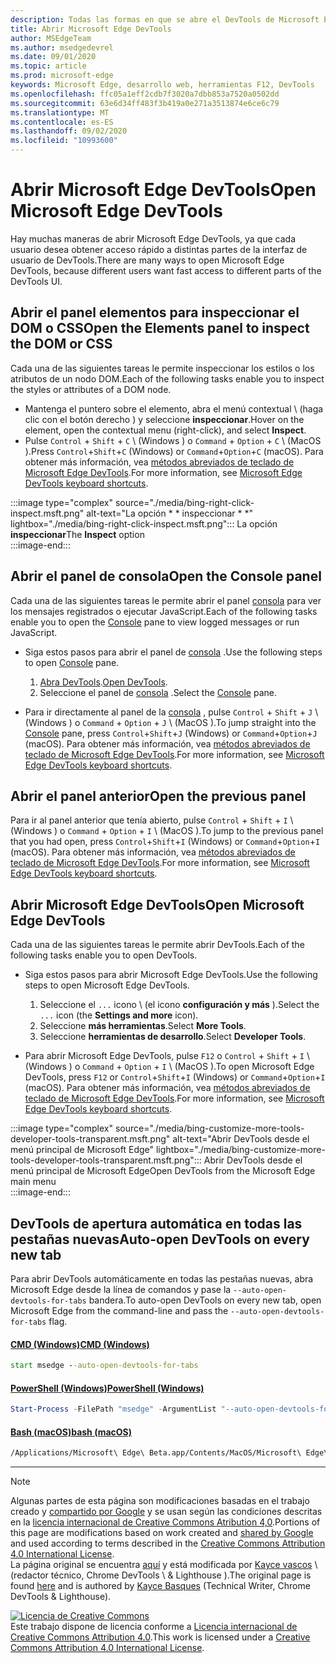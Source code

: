 ```yaml
---
description: Todas las formas en que se abre el DevTools de Microsoft Edge.
title: Abrir Microsoft Edge DevTools
author: MSEdgeTeam
ms.author: msedgedevrel
ms.date: 09/01/2020
ms.topic: article
ms.prod: microsoft-edge
keywords: Microsoft Edge, desarrollo web, herramientas F12, DevTools
ms.openlocfilehash: ffc05a1eff2cdb7f3020a7dbb853a7520a0502dd
ms.sourcegitcommit: 63e6d34ff483f3b419a0e271a3513874e6ce6c79
ms.translationtype: MT
ms.contentlocale: es-ES
ms.lasthandoff: 09/02/2020
ms.locfileid: "10993600"
---
```

<!-- Copyright Kayce Basques 

   Licensed under the Apache License, Version 2.0 (the "License");
   you may not use this file except in compliance with the License.
   You may obtain a copy of the License at

       https://www.apache.org/licenses/LICENSE-2.0

   Unless required by applicable law or agreed to in writing, software
   distributed under the License is distributed on an "AS IS" BASIS,
   WITHOUT WARRANTIES OR CONDITIONS OF ANY KIND, either express or implied.
   See the License for the specific language governing permissions and
   limitations under the License. -->

# <span data-ttu-id="b5349-104">Abrir Microsoft Edge DevTools</span><span class="sxs-lookup"><span data-stu-id="b5349-104">Open Microsoft Edge DevTools</span></span>  

<span data-ttu-id="b5349-105">Hay muchas maneras de abrir Microsoft Edge DevTools, ya que cada usuario desea obtener acceso rápido a distintas partes de la interfaz de usuario de DevTools.</span><span class="sxs-lookup"><span data-stu-id="b5349-105">There are many ways to open Microsoft Edge DevTools, because different users want fast access to different parts of the DevTools UI.</span></span>  

## <span data-ttu-id="b5349-106">Abrir el panel elementos para inspeccionar el DOM o CSS</span><span class="sxs-lookup"><span data-stu-id="b5349-106">Open the Elements panel to inspect the DOM or CSS</span></span>  

<span data-ttu-id="b5349-107">Cada una de las siguientes tareas le permite inspeccionar los estilos o los atributos de un nodo DOM.</span><span class="sxs-lookup"><span data-stu-id="b5349-107">Each of the following tasks enable you to inspect the styles or attributes of a DOM node.</span></span>

*   <span data-ttu-id="b5349-108">Mantenga el puntero sobre el elemento, abra el menú contextual \ (haga clic con el botón derecho \) y seleccione **inspeccionar**.</span><span class="sxs-lookup"><span data-stu-id="b5349-108">Hover on the element, open the contextual menu \(right-click\), and select **Inspect**.</span></span>  
*   <span data-ttu-id="b5349-109">Pulse `Control` + `Shift` + `C` \ (Windows \) o `Command` + `Option` + `C` \ (MacOS \).</span><span class="sxs-lookup"><span data-stu-id="b5349-109">Press `Control`+`Shift`+`C` \(Windows\) or `Command`+`Option`+`C` \(macOS\).</span></span>  <span data-ttu-id="b5349-110">Para obtener más información, vea [métodos abreviados de teclado de Microsoft Edge DevTools][DevToolsShortcuts].</span><span class="sxs-lookup"><span data-stu-id="b5349-110">For more information, see [Microsoft Edge DevTools keyboard shortcuts][DevToolsShortcuts].</span></span>  

:::image type="complex" source="./media/bing-right-click-inspect.msft.png" alt-text="La opción \* \* inspeccionar \* \*" lightbox="./media/bing-right-click-inspect.msft.png":::
   <span data-ttu-id="b5349-112">La opción **inspeccionar**</span><span class="sxs-lookup"><span data-stu-id="b5349-112">The **Inspect** option</span></span>  
:::image-end:::  

<!--See [Get Started With Viewing And Changing CSS][GetStartedCSS].  -->  

## <span data-ttu-id="b5349-113">Abrir el panel de consola</span><span class="sxs-lookup"><span data-stu-id="b5349-113">Open the Console panel</span></span>  

<span data-ttu-id="b5349-114">Cada una de las siguientes tareas le permite abrir el panel [consola][DevToolsConsoleIndex] para ver los mensajes registrados o ejecutar JavaScript.</span><span class="sxs-lookup"><span data-stu-id="b5349-114">Each of the following tasks enable you to open the [Console][DevToolsConsoleIndex] pane to view logged messages or run JavaScript.</span></span>  

*   <span data-ttu-id="b5349-115">Siga estos pasos para abrir el panel de [consola][DevToolsConsoleIndex] .</span><span class="sxs-lookup"><span data-stu-id="b5349-115">Use the following steps to open [Console][DevToolsConsoleIndex] pane.</span></span>  
    
    1.  <span data-ttu-id="b5349-116">[Abra DevTools](#open-microsoft-edge-devtools).</span><span class="sxs-lookup"><span data-stu-id="b5349-116">[Open DevTools](#open-microsoft-edge-devtools).</span></span>  
    1.  <span data-ttu-id="b5349-117">Seleccione el panel de [consola][DevToolsConsoleIndex] .</span><span class="sxs-lookup"><span data-stu-id="b5349-117">Select the [Console][DevToolsConsoleIndex] pane.</span></span>  

*   <span data-ttu-id="b5349-118">Para ir directamente al panel de la [consola][DevToolsConsoleIndex] , pulse `Control` + `Shift` + `J` \ (Windows \) o `Command` + `Option` + `J` \ (MacOS \).</span><span class="sxs-lookup"><span data-stu-id="b5349-118">To jump straight into the [Console][DevToolsConsoleIndex] pane, press `Control`+`Shift`+`J` \(Windows\) or `Command`+`Option`+`J` \(macOS\).</span></span>  <span data-ttu-id="b5349-119">Para obtener más información, vea [métodos abreviados de teclado de Microsoft Edge DevTools][DevToolsShortcuts].</span><span class="sxs-lookup"><span data-stu-id="b5349-119">For more information, see [Microsoft Edge DevTools keyboard shortcuts][DevToolsShortcuts].</span></span>  

<!--See [Get Started With The Console][ConsoleGetStarted].  -->

## <span data-ttu-id="b5349-120">Abrir el panel anterior</span><span class="sxs-lookup"><span data-stu-id="b5349-120">Open the previous panel</span></span>  

<span data-ttu-id="b5349-121">Para ir al panel anterior que tenía abierto, pulse `Control` + `Shift` + `I` \ (Windows \) o `Command` + `Option` + `I` \ (MacOS \).</span><span class="sxs-lookup"><span data-stu-id="b5349-121">To jump to the previous panel that you had open, press `Control`+`Shift`+`I` \(Windows\) or `Command`+`Option`+`I` \(macOS\).</span></span>  <span data-ttu-id="b5349-122">Para obtener más información, vea [métodos abreviados de teclado de Microsoft Edge DevTools][DevToolsShortcuts].</span><span class="sxs-lookup"><span data-stu-id="b5349-122">For more information, see [Microsoft Edge DevTools keyboard shortcuts][DevToolsShortcuts].</span></span>  

## <span data-ttu-id="b5349-123">Abrir Microsoft Edge DevTools</span><span class="sxs-lookup"><span data-stu-id="b5349-123">Open Microsoft Edge DevTools</span></span>  

<span data-ttu-id="b5349-124">Cada una de las siguientes tareas le permite abrir DevTools.</span><span class="sxs-lookup"><span data-stu-id="b5349-124">Each of the following tasks enable you to open DevTools.</span></span>  

*   <span data-ttu-id="b5349-125">Siga estos pasos para abrir Microsoft Edge DevTools.</span><span class="sxs-lookup"><span data-stu-id="b5349-125">Use the following steps to open Microsoft Edge DevTools.</span></span>  
    
    1.  <span data-ttu-id="b5349-126">Seleccione el  `...` icono \ (el icono **configuración y más** ).</span><span class="sxs-lookup"><span data-stu-id="b5349-126">Select the  `...` icon \(the **Settings and more** icon\).</span></span>  
    1.  <span data-ttu-id="b5349-127">Seleccione **más herramientas**.</span><span class="sxs-lookup"><span data-stu-id="b5349-127">Select **More Tools**.</span></span>  
    1.  <span data-ttu-id="b5349-128">Seleccione **herramientas de desarrollo**.</span><span class="sxs-lookup"><span data-stu-id="b5349-128">Select **Developer Tools**.</span></span>  
    
*   <span data-ttu-id="b5349-129">Para abrir Microsoft Edge DevTools, pulse `F12` o `Control` + `Shift` + `I` \ (Windows \) o `Command` + `Option` + `I` \ (MacOS \).</span><span class="sxs-lookup"><span data-stu-id="b5349-129">To open Microsoft Edge DevTools, press `F12` or `Control`+`Shift`+`I` \(Windows\) or `Command`+`Option`+`I` \(macOS\).</span></span>  <span data-ttu-id="b5349-130">Para obtener más información, vea [métodos abreviados de teclado de Microsoft Edge DevTools][DevToolsShortcuts].</span><span class="sxs-lookup"><span data-stu-id="b5349-130">For more information, see [Microsoft Edge DevTools keyboard shortcuts][DevToolsShortcuts].</span></span>  

:::image type="complex" source="./media/bing-customize-more-tools-developer-tools-transparent.msft.png" alt-text="Abrir DevTools desde el menú principal de Microsoft Edge" lightbox="./media/bing-customize-more-tools-developer-tools-transparent.msft.png":::
   <span data-ttu-id="b5349-132">Abrir DevTools desde el menú principal de Microsoft Edge</span><span class="sxs-lookup"><span data-stu-id="b5349-132">Open DevTools from the Microsoft Edge main menu</span></span>  
:::image-end:::  

## <span data-ttu-id="b5349-133">DevTools de apertura automática en todas las pestañas nuevas</span><span class="sxs-lookup"><span data-stu-id="b5349-133">Auto-open DevTools on every new tab</span></span>  

<span data-ttu-id="b5349-134">Para abrir DevTools automáticamente en todas las pestañas nuevas, abra Microsoft Edge desde la línea de comandos y pase la `--auto-open-devtools-for-tabs` bandera.</span><span class="sxs-lookup"><span data-stu-id="b5349-134">To auto-open DevTools on every new tab, open Microsoft Edge from the command-line and pass the `--auto-open-devtools-for-tabs` flag.</span></span>  

#### [<span data-ttu-id="b5349-135">CMD (Windows)</span><span class="sxs-lookup"><span data-stu-id="b5349-135">CMD (Windows)</span></span>](#tab/cmd-windows/)  

<a id="selenium-tools-install"></a>  

```cmd
start msedge --auto-open-devtools-for-tabs
```  

#### [<span data-ttu-id="b5349-136">PowerShell (Windows)</span><span class="sxs-lookup"><span data-stu-id="b5349-136">PowerShell (Windows)</span></span>](#tab/powershell-windows/)  

<a id="selenium-tools-install"></a>  

```powershell
Start-Process -FilePath "msedge" -ArgumentList "--auto-open-devtools-for-tabs"
```  

#### [<span data-ttu-id="b5349-137">Bash (macOS)</span><span class="sxs-lookup"><span data-stu-id="b5349-137">bash (macOS)</span></span>](#tab/bash-macos/)  

<a id="selenium-tools-install"></a>  

```bash
/Applications/Microsoft\ Edge\ Beta.app/Contents/MacOS/Microsoft\ Edge\ Beta --auto-open-devtools-for-tabs
```  

* * *  

<!-- links -->  

[DevToolsConsoleIndex]: ./console/index.md "Descripción general de la consola | Microsoft docs"  
[DevtoolsShortcuts]: ./shortcuts.md "Métodos abreviados de teclado de Microsoft Edge DevTools-Microsoft docs"  

<!--[ConsoleGetStarted]: /microsoft-edge/devtools-guide-chromium/console/get-started ""  -->  
<!--[GetStartedCSS]: /microsoft-edge/devtools-guide-chromium/css "CSS"  -->

> [!NOTE]
> <span data-ttu-id="b5349-140">Algunas partes de esta página son modificaciones basadas en el trabajo creado y [compartido por Google][GoogleSitePolicies] y se usan según las condiciones descritas en la [licencia internacional de Creative Commons Atribution 4,0][CCA4IL].</span><span class="sxs-lookup"><span data-stu-id="b5349-140">Portions of this page are modifications based on work created and [shared by Google][GoogleSitePolicies] and used according to terms described in the [Creative Commons Attribution 4.0 International License][CCA4IL].</span></span>  
> <span data-ttu-id="b5349-141">La página original se encuentra [aquí](https://developers.google.com/web/tools/chrome-devtools/open) y está modificada por [Kayce vascos][KayceBasques] \ (redactor técnico, Chrome DevTools \ & Lighthouse \).</span><span class="sxs-lookup"><span data-stu-id="b5349-141">The original page is found [here](https://developers.google.com/web/tools/chrome-devtools/open) and is authored by [Kayce Basques][KayceBasques] \(Technical Writer, Chrome DevTools \& Lighthouse\).</span></span>  

[![Licencia de Creative Commons][CCby4Image]][CCA4IL]  
<span data-ttu-id="b5349-143">Este trabajo dispone de licencia conforme a [Licencia internacional de Creative Commons Attribution 4.0][CCA4IL].</span><span class="sxs-lookup"><span data-stu-id="b5349-143">This work is licensed under a [Creative Commons Attribution 4.0 International License][CCA4IL].</span></span>  

[CCA4IL]: https://creativecommons.org/licenses/by/4.0  
[CCby4Image]: https://i.creativecommons.org/l/by/4.0/88x31.png  
[GoogleSitePolicies]: https://developers.google.com/terms/site-policies  
[KayceBasques]: https://developers.google.com/web/resources/contributors/kaycebasques  
